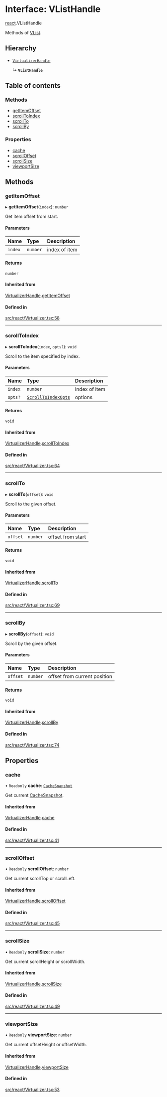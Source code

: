 # Interface: VListHandle

[react](../modules/react.md).VListHandle

Methods of [VList](../modules/react.md#vlist).

## Hierarchy

- [`VirtualizerHandle`](react.VirtualizerHandle.md)

  ↳ **`VListHandle`**

## Table of contents

### Methods

- [getItemOffset](react.VListHandle.md#getitemoffset)
- [scrollToIndex](react.VListHandle.md#scrolltoindex)
- [scrollTo](react.VListHandle.md#scrollto)
- [scrollBy](react.VListHandle.md#scrollby)

### Properties

- [cache](react.VListHandle.md#cache)
- [scrollOffset](react.VListHandle.md#scrolloffset)
- [scrollSize](react.VListHandle.md#scrollsize)
- [viewportSize](react.VListHandle.md#viewportsize)

## Methods

### getItemOffset

▸ **getItemOffset**(`index`): `number`

Get item offset from start.

#### Parameters

| Name | Type | Description |
| :------ | :------ | :------ |
| `index` | `number` | index of item |

#### Returns

`number`

#### Inherited from

[VirtualizerHandle](react.VirtualizerHandle.md).[getItemOffset](react.VirtualizerHandle.md#getitemoffset)

#### Defined in

[src/react/Virtualizer.tsx:58](https://github.com/inokawa/virtua/blob/7d446873/src/react/Virtualizer.tsx#L58)

___

### scrollToIndex

▸ **scrollToIndex**(`index`, `opts?`): `void`

Scroll to the item specified by index.

#### Parameters

| Name | Type | Description |
| :------ | :------ | :------ |
| `index` | `number` | index of item |
| `opts?` | [`ScrollToIndexOpts`](react.ScrollToIndexOpts.md) | options |

#### Returns

`void`

#### Inherited from

[VirtualizerHandle](react.VirtualizerHandle.md).[scrollToIndex](react.VirtualizerHandle.md#scrolltoindex)

#### Defined in

[src/react/Virtualizer.tsx:64](https://github.com/inokawa/virtua/blob/7d446873/src/react/Virtualizer.tsx#L64)

___

### scrollTo

▸ **scrollTo**(`offset`): `void`

Scroll to the given offset.

#### Parameters

| Name | Type | Description |
| :------ | :------ | :------ |
| `offset` | `number` | offset from start |

#### Returns

`void`

#### Inherited from

[VirtualizerHandle](react.VirtualizerHandle.md).[scrollTo](react.VirtualizerHandle.md#scrollto)

#### Defined in

[src/react/Virtualizer.tsx:69](https://github.com/inokawa/virtua/blob/7d446873/src/react/Virtualizer.tsx#L69)

___

### scrollBy

▸ **scrollBy**(`offset`): `void`

Scroll by the given offset.

#### Parameters

| Name | Type | Description |
| :------ | :------ | :------ |
| `offset` | `number` | offset from current position |

#### Returns

`void`

#### Inherited from

[VirtualizerHandle](react.VirtualizerHandle.md).[scrollBy](react.VirtualizerHandle.md#scrollby)

#### Defined in

[src/react/Virtualizer.tsx:74](https://github.com/inokawa/virtua/blob/7d446873/src/react/Virtualizer.tsx#L74)

## Properties

### cache

• `Readonly` **cache**: [`CacheSnapshot`](react.CacheSnapshot.md)

Get current [CacheSnapshot](react.CacheSnapshot.md).

#### Inherited from

[VirtualizerHandle](react.VirtualizerHandle.md).[cache](react.VirtualizerHandle.md#cache)

#### Defined in

[src/react/Virtualizer.tsx:41](https://github.com/inokawa/virtua/blob/7d446873/src/react/Virtualizer.tsx#L41)

___

### scrollOffset

• `Readonly` **scrollOffset**: `number`

Get current scrollTop or scrollLeft.

#### Inherited from

[VirtualizerHandle](react.VirtualizerHandle.md).[scrollOffset](react.VirtualizerHandle.md#scrolloffset)

#### Defined in

[src/react/Virtualizer.tsx:45](https://github.com/inokawa/virtua/blob/7d446873/src/react/Virtualizer.tsx#L45)

___

### scrollSize

• `Readonly` **scrollSize**: `number`

Get current scrollHeight or scrollWidth.

#### Inherited from

[VirtualizerHandle](react.VirtualizerHandle.md).[scrollSize](react.VirtualizerHandle.md#scrollsize)

#### Defined in

[src/react/Virtualizer.tsx:49](https://github.com/inokawa/virtua/blob/7d446873/src/react/Virtualizer.tsx#L49)

___

### viewportSize

• `Readonly` **viewportSize**: `number`

Get current offsetHeight or offsetWidth.

#### Inherited from

[VirtualizerHandle](react.VirtualizerHandle.md).[viewportSize](react.VirtualizerHandle.md#viewportsize)

#### Defined in

[src/react/Virtualizer.tsx:53](https://github.com/inokawa/virtua/blob/7d446873/src/react/Virtualizer.tsx#L53)
